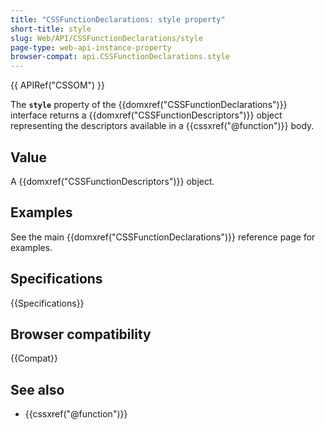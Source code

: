 ```yaml
---
title: "CSSFunctionDeclarations: style property"
short-title: style
slug: Web/API/CSSFunctionDeclarations/style
page-type: web-api-instance-property
browser-compat: api.CSSFunctionDeclarations.style
---
```


{{ APIRef("CSSOM") }}

The **`style`** property of the {{domxref("CSSFunctionDeclarations")}} interface returns a {{domxref("CSSFunctionDescriptors")}} object representing the descriptors available in a {{cssxref("@function")}} body.

## Value

A {{domxref("CSSFunctionDescriptors")}} object.

## Examples

See the main {{domxref("CSSFunctionDeclarations")}} reference page for examples.

## Specifications

{{Specifications}}

## Browser compatibility

{{Compat}}

## See also

- {{cssxref("@function")}}
